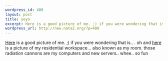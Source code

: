 ```yaml
--- 
wordpress_id: 480
layout: post
title: yoyo
excerpt: Here is a good picture of me. ;) if you were wondering that is.. . oh and here is a picture of my residential workspace... also known as my room. those radiation cannons are my computers and new servers.. whee.. so fun
wordpress_url: http://new.nata2.org/?p=480
---
```

<a href="http://nata2.info/?path=pictures%2Fharper%2Fme&img=Chicago%20019.jpg">Here</a> is a good picture of me. ;) if you were wondering that is.. . oh and <a href="http://nata2.info/?path=pictures%2FIncoming&img=computers%20004.jpg">here</a> is a picture of my residential workspace... also known as my room. those radiation cannons are my computers and new servers.. whee.. so fun
